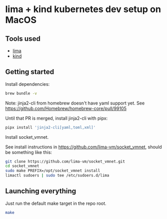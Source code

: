 # lima + kind kubernetes dev setup on MacOS

## Tools used

- [lima](https://github.com/lima-vm/lima)
- [kind](https://kind.sigs.k8s.io)

## Getting started

Install dependencies:

```bash
brew bundle -v
```

Note: jinja2-cli from homebrew doesn't have yaml support yet.
See https://github.com/Homebrew/homebrew-core/pull/99105

Until that PR is merged, install jinja2-cli with pipx:

```bash
pipx install 'jinja2-cli[yaml,toml,xml]'
```

Install socket_vmnet.

See install instructions in https://github.com/lima-vm/socket_vmnet,
should be something like this:

```bash
git clone https://github.com/lima-vm/socket_vmnet.git
cd socket_vmnet
sudo make PREFIX=/opt/socket_vmnet install
limactl sudoers | sudo tee /etc/sudoers.d/lima
```

## Launching everything

Just run the default make target in the repo root.

```bash
make
```

